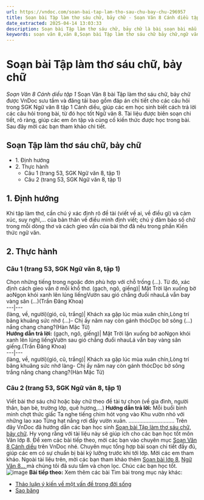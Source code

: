 ```yaml
---
url: https://vndoc.com/soan-bai-tap-lam-tho-sau-chu-bay-chu-296957
title: Soạn bài Tập làm thơ sáu chữ, bảy chữ - Soạn Văn 8 Cánh diều tập 1 - VnDoc.com
date_extracted: 2025-04-14 13:03:33
description: Soạn bài Tập làm thơ sáu chữ, bảy chữ là bài soạn bài mẫu thuộc chương trình Ngữ văn lớp 8, học kì 1. Mời các bạn cùng tham khảo bài soạn để chuẩn bị cho bài học sắp tới của mình.
keywords: soạn văn 8,văn 8,Soạn bài Tập làm thơ sáu chữ bảy chữ,ngữ văn 8,soan van 8,soạn văn lớp 8,giải văn 8,soạn văn 8 tập 1,soạn văn 8 Tập làm thơ sáu chữ bảy chữ,soạn Tập làm thơ sáu chữ bảy chữ,soạn văn 8 cánh diều,văn 8 cánh diều,ngữ văn 8 cánh diều,Tập làm thơ sáu chữ bảy chữ
---
```


# Soạn bài Tập làm thơ sáu chữ, bảy chữ
 _Soạn Văn 8 Cánh diều tập 1_
Soạn Văn 8 bài Tập làm thơ sáu chữ, bảy chữ được VnDoc sưu tầm và đăng tải bao gồm đáp án chi tiết cho các câu hỏi trong SGK Ngữ văn 8 tập 1 Cánh diều, giúp các em học sinh biết cách trả lời các câu hỏi trong bài, từ đó học tốt Ngữ văn 8. Tài liệu được biên soạn chi tiết, rõ ràng, giúp các em ôn tập và củng cố kiến thức được học trong bài. Sau đây mời các bạn tham khảo chi tiết.
## Soạn Tập làm thơ sáu chữ, bảy chữ
  * 1\. Định hướng
  * 2\. Thực hành
    * Câu 1 \(trang 53, SGK Ngữ văn 8, tập 1\)
    * Câu 2 \(trang 53, SGK Ngữ văn 8, tập 1\)

## **1\. Định hướng**
Khi tập làm thơ, cần chú ý xác định rõ đề tài \(viết về ai, về điều gì\) và cảm xúc, suy nghĩ,… của bản thân về điều mình định viết; chú ý đảm bảo số chữ trong mỗi dòng thơ và cách gieo vần của bài thơ đã nêu trong phần Kiến thức ngữ văn.
## **2\. Thực hành**
### **Câu 1 \(trang 53, SGK Ngữ văn 8, tập 1\)**
Chọn những tiếng trong ngoặc đơn phù hợp với chỗ trống \(…\). Từ đó, xác định cách gieo vần ở mỗi khổ thơ.
\(gạch, ngõ, giếng\)| Mặt Trời lặn xuống bờ aoNgọn khói xanh lên lúng liếngVườn sau gió chẳng đuổi nhauLá vẫn bay vàng sân \(…\)\(Trần Đăng Khoa\)  
---|---  
\(làng, về, người\)\(gió, cũ, trắng\)| Khách xa gặp lúc mùa xuân chín,Lòng trí bâng khuâng sức nhớ \(…\)\- Chị ấy năm nay còn gánh thócDọc bờ sông \(…\) nắng chang chang?\(Hàn Mặc Tử\)  
**Hướng dẫn trả lời:**
\(gạch, ngõ, giếng\)| Mặt Trời lặn xuống bờ aoNgọn khói xanh lên lúng liếngVườn sau gió chẳng đuổi nhauLá vẫn bay vàng sân giếng.\(Trần Đăng Khoa\)  
---|---  
\(làng, về, người\)\(gió, cũ, trắng\)| Khách xa gặp lúc mùa xuân chín,Lòng trí bâng khuâng sức nhớ làng\- Chị ấy năm nay còn gánh thócDọc bờ sông trắng nắng chang chang?\(Hàn Mặc Tử\)  
### **Câu 2 \(trang 53, SGK Ngữ văn 8, tập 1\)**
Viết bài thơ sáu chữ hoặc bảy chữ theo đề tài tự chọn \(về gia đình, người thân, bạn bè, trường lớp, quê hương,…\)
**Hướng dẫn trả lời:**
Mỗi buổi bình minh chợt thức giấc
Ta nghe tiếng chim hót vọng vào
Khu vườn nhỏ với những lao xao
Từng hạt nắng rơi đầy vườn xuân.
..............................
Trên đây VnDoc đã hướng dẫn các bạn học sinh [Soạn bài Tập làm thơ sáu chữ, bảy chữ](<https://vndoc.com/soan-bai-tap-lam-tho-sau-chu-bay-chu-296957>). Hy vọng rằng với tài liệu này sẽ giúp ích cho các bạn học tốt môn Văn lớp 8. Để xem các bài tiếp theo, mời các bạn vào chuyên mục [Soạn Văn 8 Cánh diều](<https://vndoc.com/ngu-van-8-canh-dieu>) trên VnDoc nhé. Chuyên mục tổng hợp bài soạn chi tiết đầy đủ, giúp các em có sự chuẩn bị bài kỹ lưỡng trước khi tới lớp. Mời các em tham khảo.
Ngoài tài liệu trên, mời các bạn tham khảo thêm [Soạn bài lớp 8](<https://vndoc.com/soan-bai-lop8>), [Ngữ Văn 8... ](<https://vndoc.com/ngu-van-lop8>)mà chúng tôi đã sưu tầm và chọn lọc. Chúc các bạn học tốt.
![image](https://i.vdoc.vn/data/image/2022/08/26/ban-tay.svg) **Bài tiếp theo:**
Xem thêm các bài Tìm bài trong mục này khác:
  * [Thảo luận ý kiến về một vấn đề trong đời sống](</soan-bai-thao-luan-y-kien-ve-mot-van-de-trong-doi-song-296962>)
  * [Sao băng](</soan-bai-sao-bang-296980>)

